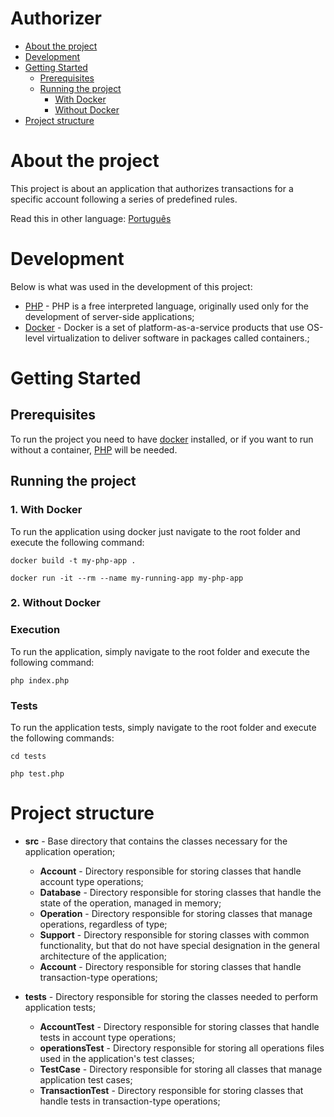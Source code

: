 

<!-- TABLE OF CONTENTS -->

# Authorizer

- [About the project](#About-the-project)
- [Development](#Development)
- [Getting Started](#Getting-Started)
  - [Prerequisites](#Prerequisites)
  - [Running the project](#running-the-project)
      - [With Docker](#With-docker)
      - [Without Docker](#Without-docker)
- [Project structure](#Project-structure)

<!-- ABOUT THE PROJECT -->

# About the project

This project is about an application that authorizes transactions for a specific account following a series of predefined rules.

Read this in other language: [Português](README.pt-BR.md)
# Development

Below is what was used in the development of this project:

- [PHP](https://www.php.net/) - PHP is a free interpreted language, originally used only for the development of server-side applications;
- [Docker](https://www.docker.com/) - Docker is a set of platform-as-a-service products that use OS-level virtualization to deliver software in packages called containers.;

<!-- GETTING STARTED -->

# Getting Started

## Prerequisites
To run the project you need to have [docker](https://www.docker.com/) installed, or if you want to run without a container, [PHP](https://www.php.net/) will be needed.

## Running the project
### 1. With Docker
To run the application using docker just navigate to the root folder and execute the following command:

```shell=
docker build -t my-php-app .
```

```shell=
docker run -it --rm --name my-running-app my-php-app
```

### 2. Without Docker

### Execution
To run the application, simply navigate to the root folder and execute the following command:

```shell=
php index.php
```

### Tests
To run the application tests, simply navigate to the root folder and execute the following commands:
```shell=
cd tests
```
```shell=
php test.php
```

# Project structure

- **src** - Base directory that contains the classes necessary for the application operation;
    - **Account** - Directory responsible for storing classes that handle account type operations;
    - **Database** - Directory responsible for storing classes that handle the state of the operation, managed in memory;
    - **Operation** - Directory responsible for storing classes that manage operations, regardless of type;
    - **Support** - Directory responsible for storing classes with common functionality, but that do not have special designation in the general architecture of the application;
   - **Account** - Directory responsible for storing classes that handle transaction-type operations;
 
- **tests** - Directory responsible for storing the classes needed to perform application tests;
    - **AccountTest** - Directory responsible for storing classes that handle tests in account type operations;
    - **operationsTest** - Directory responsible for storing all operations files used in the application's test classes;
    - **TestCase** - Directory responsible for storing all classes that manage application test cases;
    - **TransactionTest** - Directory responsible for storing classes that handle tests in transaction-type operations;
    
